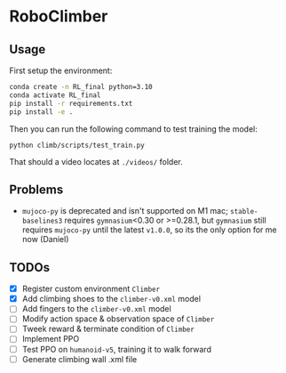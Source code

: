 # RoboClimber

## Usage
First setup the environment:
```bash
conda create -n RL_final python=3.10 
conda activate RL_final
pip install -r requirements.txt
pip install -e .
```

Then you can run the following command to test training the model:
```
python climb/scripts/test_train.py
```

That should a video locates at `./videos/` folder.

## Problems
- `mujoco-py` is deprecated and isn't supported on M1 mac; `stable-baselines3` requires `gymnasium`<0.30 or >=0.28.1, but `gymnasium` still requires `mujoco-py` until the latest `v1.0.0`, so its the only option for me now (Daniel)

## TODOs
- [x] Register custom environment `Climber`
- [x] Add climbing shoes to the `climber-v0.xml` model
- [ ] Add fingers to the `climber-v0.xml` model
- [ ] Modify action space & observation space of `Climber`
- [ ] Tweek reward & terminate condition of `Climber`
- [ ] Implement PPO
- [ ] Test PPO on `humanoid-v5`, training it to walk forward
- [ ] Generate climbing wall .xml file